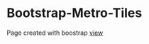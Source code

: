 # Bootstrap-Metro-Tiles
Page created with boostrap
<a href="https://muthumbi.github.io/Bootstrap-Metro-Tiles/">view</a>
